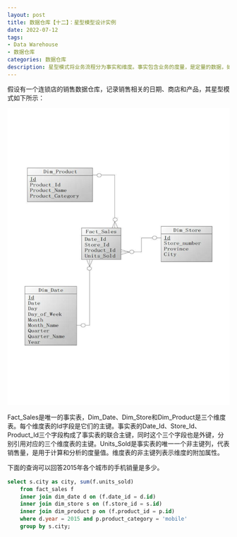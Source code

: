 ```yaml
---
layout: post
title: 数据仓库【十二】：星型模型设计实例
date: 2022-07-12
tags:
- Data Warehouse
- 数据仓库
categories: 数据仓库
description: 星型模式将业务流程分为事实和维度。事实包含业务的度量，是定量的数据，如销售价格、销售数量、距离、速度、重量等是事实。维度是对事实数据属性的描述，如日期、产品、客户、地理位置等是维度。一个含有很多维度表的星型模式有时被称为蜈蚣模式，显然这个名字也是因其形状而得来的。蜈蚣模式的维度表往往只有很少的几个属性，这样可以简化对维度表的维护，但查询数据时会有更多的表连接，严重时会使模型难于使用，因此在设计中应该尽量避免蜈蚣模式。
---
```


假设有一个连锁店的销售数据仓库，记录销售相关的日期、商店和产品，其星型模式如下所示：

![](/images/0076.png)

Fact_Sales是唯一的事实表，Dim_Date、Dim_Store和Dim_Product是三个维度表。每个维度表的Id字段是它们的主键。事实表的Date_Id、Store_Id、Product_Id三个字段构成了事实表的联合主键，同时这个三个字段也是外键，分别引用对应的三个维度表的主键。Units_Sold是事实表的唯一一个非主键列，代表销售量，是用于计算和分析的度量值。维度表的非主键列表示维度的附加属性。

下面的查询可以回答2015年各个城市的手机销量是多少。

```SQL
select s.city as city, sum(f.units_sold)
    from fact_sales f
    inner join dim_date d on (f.date_id = d.id)
    inner join dim_store s on (f.store_id = s.id)
    inner join dim_product p on (f.product_id = p.id)
    where d.year = 2015 and p.product_category = 'mobile'
    group by s.city;
```
